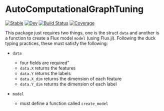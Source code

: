 # AutoComputationalGraphTuning

[![Stable](https://img.shields.io/badge/docs-stable-blue.svg)](https://kchu25.github.io/AutoComputationalGraphTuning.jl/stable/)
[![Dev](https://img.shields.io/badge/docs-dev-blue.svg)](https://kchu25.github.io/AutoComputationalGraphTuning.jl/dev/)
[![Build Status](https://github.com/kchu25/AutoComputationalGraphTuning.jl/actions/workflows/CI.yml/badge.svg?branch=main)](https://github.com/kchu25/AutoComputationalGraphTuning.jl/actions/workflows/CI.yml?query=branch%3Amain)
[![Coverage](https://codecov.io/gh/kchu25/AutoComputationalGraphTuning.jl/branch/main/graph/badge.svg)](https://codecov.io/gh/kchu25/AutoComputationalGraphTuning.jl)


This package just requires two things, one is the struct `data` and another is a function to create a Flux model `model` (using Flux.jl). 
Following the duck typing practices, these must satisfy the following:

- `data`
    - four fields are required"
    - `data.X` returns the features
    - `data.Y` returns the labels
    - `data.X_dim` returns the dimension of each feature
    - `data.Y_dim` returns the dimension of each label


- `model`
    - must define a function called `create_model`

